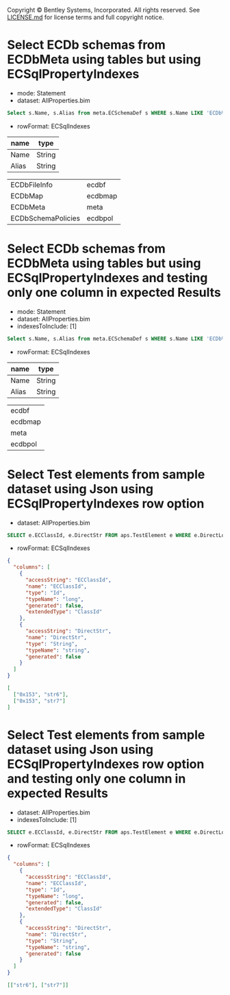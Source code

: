 Copyright © Bentley Systems, Incorporated. All rights reserved. See [LICENSE.md](../../../../LICENSE.md) for license terms and full copyright notice.

# Select ECDb schemas from ECDbMeta using tables but using ECSqlPropertyIndexes

- mode: Statement
- dataset: AllProperties.bim

```sql
Select s.Name, s.Alias from meta.ECSchemaDef s WHERE s.Name LIKE 'ECDb%' LIMIT 4;
```

- rowFormat: ECSqlIndexes

| name  | type   |
| ----- | ------ |
| Name  | String |
| Alias | String |

|                    |         |
| ------------------ | ------- |
| ECDbFileInfo       | ecdbf   |
| ECDbMap            | ecdbmap |
| ECDbMeta           | meta    |
| ECDbSchemaPolicies | ecdbpol |

# Select ECDb schemas from ECDbMeta using tables but using ECSqlPropertyIndexes and testing only one column in expected Results

- mode: Statement
- dataset: AllProperties.bim
- indexesToInclude: [1]

```sql
Select s.Name, s.Alias from meta.ECSchemaDef s WHERE s.Name LIKE 'ECDb%' LIMIT 4;
```

- rowFormat: ECSqlIndexes

| name  | type   |
| ----- | ------ |
| Name  | String |
| Alias | String |

|         |
| ------- |
| ecdbf   |
| ecdbmap |
| meta    |
| ecdbpol |

# Select Test elements from sample dataset using Json using ECSqlPropertyIndexes row option

- dataset: AllProperties.bim

```sql
SELECT e.ECClassId, e.DirectStr FROM aps.TestElement e WHERE e.DirectLong > 1005 ORDER BY e.DirectLong LIMIT 2
```

- rowFormat: ECSqlIndexes

```json
{
  "columns": [
    {
      "accessString": "ECClassId",
      "name": "ECClassId",
      "type": "Id",
      "typeName": "long",
      "generated": false,
      "extendedType": "ClassId"
    },
    {
      "accessString": "DirectStr",
      "name": "DirectStr",
      "type": "String",
      "typeName": "string",
      "generated": false
    }
  ]
}
```

```json
[
  ["0x153", "str6"],
  ["0x153", "str7"]
]
```

# Select Test elements from sample dataset using Json using ECSqlPropertyIndexes row option and testing only one column in expected Results

- dataset: AllProperties.bim
- indexesToInclude: [1]

```sql
SELECT e.ECClassId, e.DirectStr FROM aps.TestElement e WHERE e.DirectLong > 1005 ORDER BY e.DirectLong LIMIT 2
```

- rowFormat: ECSqlIndexes

```json
{
  "columns": [
    {
      "accessString": "ECClassId",
      "name": "ECClassId",
      "type": "Id",
      "typeName": "long",
      "generated": false,
      "extendedType": "ClassId"
    },
    {
      "accessString": "DirectStr",
      "name": "DirectStr",
      "type": "String",
      "typeName": "string",
      "generated": false
    }
  ]
}
```

```json
[["str6"], ["str7"]]
```
